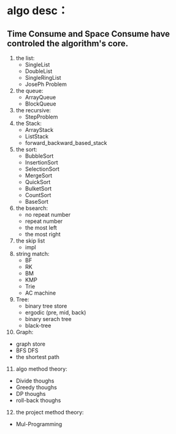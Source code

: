 # algo desc：
## Time Consume and Space Consume have controled the algorithm's core.
1. the list:
   * SingleList
   * DoubleList
   * SingleRingList
   * JosePh Problem
2. the queue:
   * ArrayQueue
   * BlockQueue
3. the recursive:
   * StepProblem
4. the Stack:
   * ArrayStack
   * ListStack
   * forward_backward_based_stack
5. the sort:
   * BubbleSort
   * InsertionSort
   * SelectionSort
   * MergeSort
   * QuickSort
   * BulketSort
   * CountSort
   * BaseSort
6. the bsearch:
   * no repeat number
   * repeat number
   * the most left
   * the most right
7. the skip list
   * impl
8. string match:
   * BF
   * RK
   * BM
   * KMP
   * Trie
   * AC machine
9. Tree:
   * binary tree store
   * ergodic (pre, mid, back)
   * binary serach tree
   * black-tree
10. Graph:
   * graph store
   * BFS DFS
   * the shortest path
11. algo method theory:
   * Divide thoughs
   * Greedy thoughs
   * DP thoughs
   * roll-back thoughs
12. the project method theory:
   * Mul-Programming

